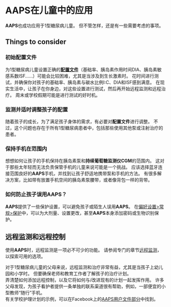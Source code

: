 # AAPS在儿童中的应用

**AAPS**也成功应用于1型糖尿病儿童。 但不管怎样，还是有一些需要考虑的事项。

## Things to consider

### 初始配置文件

为1型糖尿病儿童设置正确的[**配置文件**](../SettingUpAaps/YourAapsProfile.md)（基础率、胰岛素作用时间DIA、胰岛素敏感系数ISF……）可能会比较困难，尤其是当涉及到生长激素时。 花时间进行测试，并确保你对孩子的基础率、胰岛素与碳水比例I:C、DIA和ISF感到满意。 在现实生活中，让孩子在你身边，对这些设置进行测试，然后再开始远程监测和远程治疗。 周末或学校假期可能是进行测试的好时机。<br/>

### 监测并适时调整孩子的配置

随着孩子的成长，为了满足孩子身体的需求，有必要对**配置文件**进行调整。 不过，这个问题也存在于所有1型糖尿病患者中，包括那些使用其他泵或注射治疗的患者。

### 保持手机在范围内

想想如何让孩子的手机保持在胰岛素泵和**持续葡萄糖监测仪CGM**的范围内。 这对于那些太年轻而无法负责保管手机的儿童来说可能是一个挑战。 应该选择蓝牙连接范围良好的**AAPS**手机，并找到让孩子舒适地携带泵和手机的方法。 有很多解决方案，比如带有放置手机空间的胰岛素泵腰带，或者像背包一样的背带。

### 如何防止孩子误用AAPS？

**AAPS**提供了一些保护设置，可以避免孩子或陌生人误用**AAPS**。 在[偏好设置>常规>保护](#Preferences-protection)中，可以为大剂量、设置更改，甚至**AAPS**本身添加密码或生物识别保护。

## 远程监测和远程控制

使用**AAPS**时，远程监测是一项必不可少的功能。 请参阅专门的章节[远程监测](../RemoteFeatures/RemoteMonitoring.md)，以探索可用的选项。

对于1型糖尿病儿童的父母来说，远程监测和治疗非常有益，尤其是当孩子上幼儿园和小学时。 但要确保老师和教育工作者了解孩子的治疗计划。<br/> 弄清楚如何添加远程控制，以及它将如何与/改进现有的计划一起发挥作用。 许多父母发现，为孩子看护者提供一条单独的联系渠道很有帮助，例如，一部便宜的小型教师“随行”手机。 <br/>有关学校护理计划的示例，可以在Facebook上的[AAPS用户文件部分](https://www.facebook.com/groups/AndroidAPSUsers/files/)中找到。 